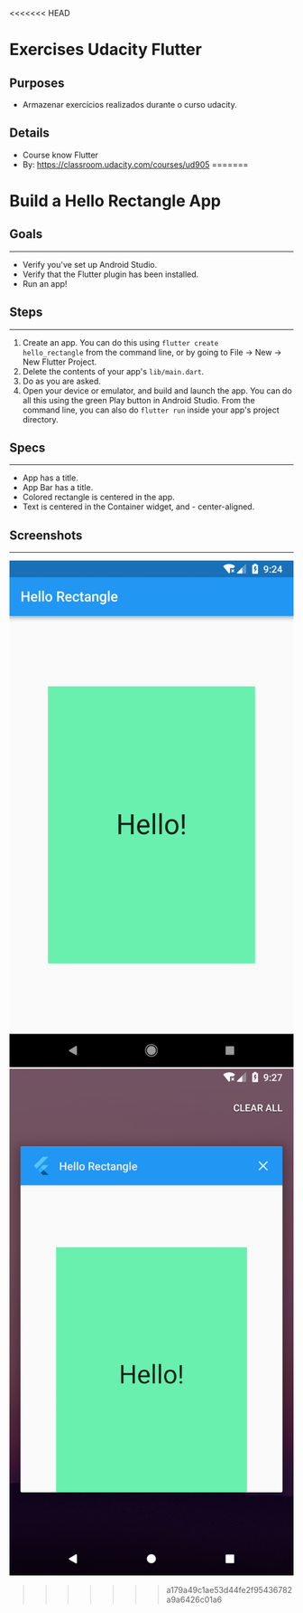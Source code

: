 <<<<<<< HEAD
# Exercises Udacity Flutter

## Purposes
- Armazenar exercícios realizados durante o curso udacity.

## Details
- Course know Flutter
- By: https://classroom.udacity.com/courses/ud905
=======
# Build a Hello Rectangle App

## Goals
---

- Verify you've set up Android Studio.
- Verify that the Flutter plugin has been installed.
- Run an app!

## Steps
---
1. Create an app. You can do this using <code>flutter create hello_rectangle</code> from the command line, or by going to File -> New -> New Flutter Project.
2. Delete the contents of your app's <code>lib/main.dart</code>.
3. Do as you are asked.
4. Open your device or emulator, and build and launch the app. You can do all this using the green Play button in Android Studio. From the command line, you can also do <code>flutter run</code> inside your app's project directory.

## Specs
---
- App has a title.
- App Bar has a title.
- Colored rectangle is centered in the app.
- Text is centered in the Container widget, and - center-aligned.

## Screenshots
---
![screenshot](https://github.com/flutter/udacity-course/raw/master/course/screenshots/01_hello_rectangle.png)
![screenshot](https://github.com/flutter/udacity-course/raw/master/course/screenshots/01_hello_rectangle_2.png)
>>>>>>> a179a49c1ae53d44fe2f95436782a9a6426c01a6
